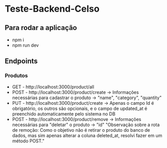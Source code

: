 # Teste-Backend-Celso

## Para rodar a aplicação
- npm i
- npm run dev

## Endpoints
### Produtos
- GET - http://localhost:3000/product/all
- POST - http://localhost:3000/product/create -> Informações necessárias para cadastrar	o produto -> "name", "category", "quantity"
- PUT - http://localhost:3000/product/create -> Apenas o campo Id é obrigatório, os outros são opcionais, e o campo de updated_at é preenchido automaticamente pelo sistema no DB
- POST - http://localhost:3000/product/remove -> Informações necessárias para "deletar"	o produto -> "id"
"Observação sobre a rota de remoção: Como o objetivo não é retirar o produto do banco de dados, mas sim apenas alterar a coluna deleted_at, resolvi fazer em um método POST."
